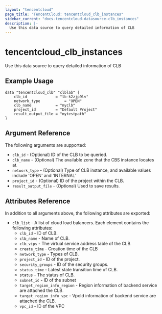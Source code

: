 ```yaml
---
layout: "tencentcloud"
page_title: "TencentCloud: tencentcloud_clb_instances"
sidebar_current: "docs-tencentcloud-datasource-clb_instances"
description: |-
  Use this data source to query detailed information of CLB
---
```


# tencentcloud_clb_instances

Use this data source to query detailed information of CLB

## Example Usage

```hcl
data "tencentcloud_clb" "clblab" {
    clb_id             = "lb-k2zjp9lv"
    network_type           = "OPEN"
    clb_name           = "myclb"
    project_id         = "Default Project"
    result_output_file = "mytestpath"
}
```

## Argument Reference

The following arguments are supported:

* `clb_id` - (Optional)  ID of the CLB to be queried.
* `clb_name` - (Optional) The available zone that the CBS instance locates at.
* `network_type` - (Optional) Type of CLB instance, and available values include 'OPEN' and 'INTERNAL'
* `project_id` - (Optional) ID of the project within the CLB.
* `result_output_file` - (Optional) Used to save results.

## Attributes Reference

In addition to all arguments above, the following attributes are exported:

* `clb_list` - A list of cloud load balancers. Each element contains the following attributes:
  * `clb_id` - ID of CLB.
  * `clb_name` - Name of CLB.
  * `clb_vips` - The virtual service address table of the CLB.
  * `create_time` - Creation time of the CLB
  * `network_type` - Types of CLB.
  * `project_id` - ID of the project.
  * `security_groups` - ID of the security groups.
  * `status_time` - Latest state transition time of CLB.
  * `status` - The status of CLB.
  * `subnet_id` - ID of the subnet
  * `target_region_info_region` - Region information of backend service are attached the CLB.
  * `target_region_info_vpc` - VpcId information of backend service are attached the CLB.
  * `vpc_id` - ID of the VPC


